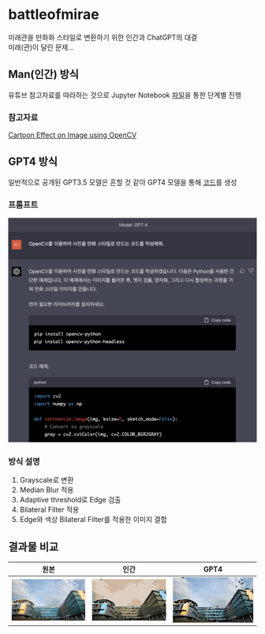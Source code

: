 # battleofmirae
미래관을 만화화 스타일로 변환하기 위한 인간과 ChatGPT의 대결  
미래(관)이 달린 문제...

## Man(인간) 방식
유튜브 참고자료를 따라하는 것으로 Jupyter Notebook [파일](./man.ipynb)을 통한 단계별 진행

### 참고자료
[Cartoon Effect on Image using OpenCV](https://www.youtube.com/watch?v=2xqvGZS7NCw)

## GPT4 방식
일반적으로 공개된 GPT3.5 모델은 흔할 것 같아 GPT4 모델을 통해 [코드](./gpt4.py)를 생성

### 프롬프트
![GPT프롬프트](./asset/gpt4.png)

### 방식 설명
1. Grayscale로 변환
2. Median Blur 적용
3. Adaptive threshold로 Edge 검출
4. Bilateral Filter 적용
5. Edge와 색상 Bilateral Filter를 적용한 이미지 결합

## 결과물 비교
| 원본 | 인간 | GPT4 |
|-----|-----|------|
|![원본](./input.jpg)|![인간결과물](./asset/man_output.jpg)|![GPT4결과물](./asset/gpt_output.jpg)|
